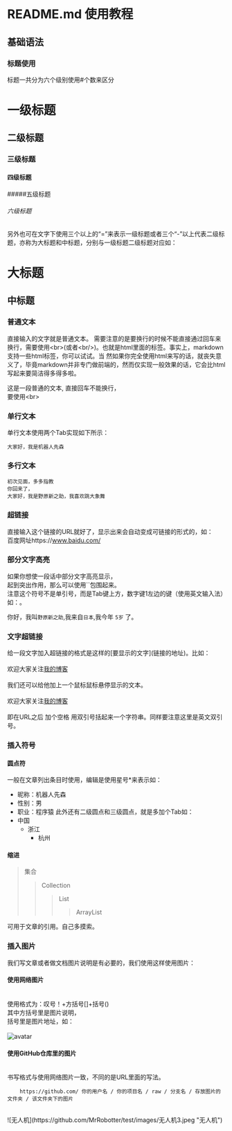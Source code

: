 # README.md 使用教程

## 基础语法
### 标题使用

标题一共分为六个级别使用#个数来区分

# 一级标题
## 二级标题
### 三级标题
#### 四级标题
#####五级标题
###### 六级标题

另外也可在文字下使用三个以上的“=”来表示一级标题或者三个“-”以上代表二级标题，亦称为大标题和中标题，分别与一级标题二级标题对应如：

大标题
====
中标题
----
### 普通文本

直接输入的文字就是普通文本。
需要注意的是要换行的时候不能直接通过回车来换行，需要使用\<br>(或者\<br/>)。也就是html里面的标签。事实上，markdown支持一些html标签，你可以试试。当     然如果你完全使用html来写的话，就丧失意义了，毕竟markdown并非专门做前端的，然而仅实现一般效果的话，它会比html写起来要简洁得多得多啦。<br/>

这是一段普通的文本,
直接回车不能换行，<br>要使用\<br>

### 单行文本
单行文本使用两个Tab实现如下所示：

    大家好，我是机器人先森
    
### 多行文本

    初次见面，多多指教
    你回来了，
    大家好，我是野原新之助，我喜欢跳大象舞
    
### 超链接 

直接输入这个链接的URL就好了，显示出来会自动变成可链接的形式的，如： <br>百度网址https://www.baidu.com/

### 部分文字高亮

如果你想使一段话中部分文字高亮显示，<br>起到突出作用，那么可以使用``包围起来。<br>注意这个符号不是单引号，而是Tab键上方，数字键1左边的键（使用英文输入法）如：。<br/>

你好，我叫`野原新之助`,我来自`日本`,我今年 `5岁` 了。
    
### 文字超链接 

给一段文字加入超链接的格式是这样的\[要显示的文字\]\(链接的地址\)。比如：<br/>
<br/>
欢迎大家关注[我的博客](https://github.com/MrRobotter)
<br/>
<br/>我们还可以给他加上一个鼠标鼠标悬停显示的文本。<br/>
<br/>欢迎大家关注[我的博客](https://github.com/MrRobotter "查看详情")<br/>
<br>即在URL之后 加个空格 用双引号括起来一个字符串。同样要注意这里是英文双引号。<br/>

### 插入符号
#### 圆点符
一般在文章列出条目时使用，编辑是使用星号*来表示如：
* 昵称：机器人先森
* 性别：男
* 职业：程序猿
此外还有二级圆点和三级圆点，就是多加个Tab如：
* 中国
    * 浙江
        * 杭州
#### 缩进
>集合
>>Collection
>>>List
>>>>ArrayList

可用于文章的引用。自己多摸索。

### 插入图片
我们写文章或者做文档图片说明是有必要的，我们使用这样使用图片：
#### 使用网络图片
<br>使用格式为：叹号！+方括号[]+括号()<br/>其中方括号里是图片说明，<br>括号里是图片地址，如：<br/>
<br>
![avatar](https://avatars2.githubusercontent.com/u/32949039?s=400&u=5652794a3c34a025d97c9ae57bf100975545ec3c&v=4 "我的头像")<br/>
#### 使用GitHub仓库里的图片
<br> 书写格式与使用网络图片一致，不同的是URL里面的写法。<br/>

        https://github.com/ 你的用户名 / 你的项目名 / raw / 分支名 / 存放图片的文件夹 / 该文件夹下的图片
<br>
![无人机](https://github.com/MrRobotter/test/images/无人机3.jpeg "无人机")
